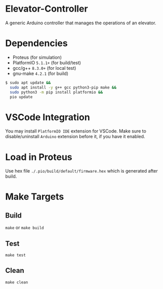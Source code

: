 # Elevator-Controller
A generic Arduino controller that manages the operations of an elevator.

# Dependencies
- Proteus (for simulation)
- PlatformIO `5.1.1+` (for build/test)
- gcc/g++ `8.3.0+`  (for local test)
- gnu-make `4.2.1` (for build)

```bash
$ sudo apt update &&
  sudo apt install -y g++ gcc python3-pip make &&
  sudo python3 -m pip install platformio &&
  pio update
```

# VSCode Integration
You may install `PlatformIO IDE` extension for VSCode.
Make sure to disable/uninstall `Arduino` extension before it, if you have it enabled.

# Load in Proteus
Use hex file `./.pio/build/default/firmware.hex` which is generated after build.

# Make Targets
## Build
`make` or `make build`
## Test
`make test`
## Clean
`make clean`
